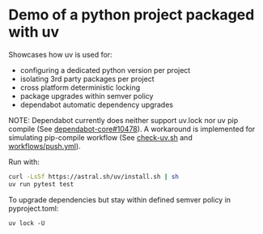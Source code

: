 # Demo of a python project packaged with uv

Showcases how uv is used for:
 -  configuring a dedicated python version per project
 -  isolating 3rd party packages per project 
 -  cross platform deterministic locking
 -  package upgrades within semver policy
 -  dependabot automatic dependency upgrades

NOTE: Dependabot currently does neither support uv.lock nor uv pip compile (See [dependabot-core#10478](https://github.com/dependabot/dependabot-core/issues/10478)).
A workaround is implemented for simulating pip-compile workflow (See [check-uv.sh](./bin/uv-sync.sh) and [workflows/push.yml](.github/workflows/push.yml)).

Run with:

```bash
curl -LsSf https://astral.sh/uv/install.sh | sh
uv run pytest test
```

To upgrade dependencies but stay within defined semver policy in pyproject.toml:

```
uv lock -U 
```
